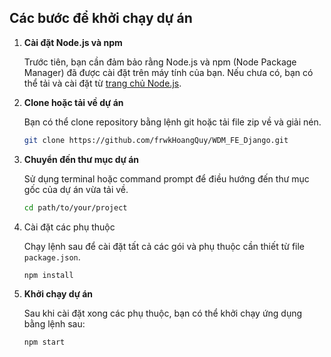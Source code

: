 ## Các bước để khởi chạy dự án

1. **Cài đặt Node.js và npm**

   Trước tiên, bạn cần đảm bảo rằng Node.js và npm (Node Package Manager) đã được cài đặt trên máy tính của bạn. Nếu chưa có, bạn có thể tải và cài đặt từ [trang chủ Node.js](https://nodejs.org/).

2. **Clone hoặc tải về dự án**

   Bạn có thể clone repository bằng lệnh git hoặc tải file zip về và giải nén.

	```sh
	git clone https://github.com/frwkHoangQuy/WDM_FE_Django.git
	```

3. **Chuyển đến thư mục dự án**

	Sử dụng terminal hoặc command prompt để điều hướng đến thư mục gốc của dự án vừa tải về.
	```sh
	cd path/to/your/project 
	```

4. Cài đặt các phụ thuộc

	Chạy lệnh sau để cài đặt tất cả các gói và phụ thuộc cần thiết từ file `package.json`.
	```sh
	npm install
	```

5. **Khởi chạy dự án**

	Sau khi cài đặt xong các phụ thuộc, bạn có thể khởi chạy ứng dụng bằng lệnh sau:

	```sh
	npm start
	```
